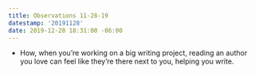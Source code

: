```yaml
---
title: Observations 11-28-19
datestamp: '20191128'
date: 2019-12-28 18:31:00 -06:00
---
```


- How, when you’re working on a big writing project, reading an author you love can feel like they’re there next to you, helping you write.
